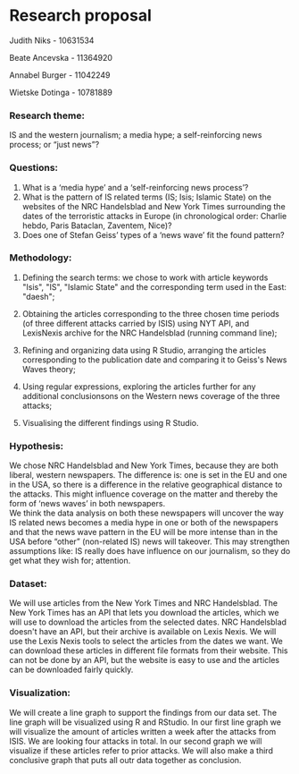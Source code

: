 # Research proposal
Judith Niks - 10631534

Beate Ancevska - 11364920

Annabel Burger - 11042249

Wietske Dotinga - 10781889

### Research theme: 
IS and the western journalism; a media hype; a self-reinforcing news process; or “just news”?

### Questions:
1.	What is a ‘media hype’ and a ‘self-reinforcing news process’?
2.	What is the pattern of IS related terms (IS; Isis; Islamic State) on the websites of the NRC Handelsblad and New York Times surrounding the dates of the terroristic attacks in Europe (in chronological order: Charlie hebdo, Paris Bataclan, Zaventem, Nice)?
3.	Does one of Stefan Geiss’ types of a ‘news wave’ fit the found pattern? 


### Methodology:
1.	Defining the search terms: we chose to work with article keywords "Isis", "IS", "Islamic State" and the corresponding term used in the East: "daesh";
2.	Obtaining the articles corresponding to the three chosen time periods (of three different attacks carried by ISIS) using NYT API, and LexisNexis archive for the NRC Handelsblad (running command line);

3. Refining and organizing data using R Studio, arranging the articles corresponding to the publication date and comparing it to Geiss's News Waves theory;
4. Using regular expressions, exploring the articles further for any additional conclusionsons on the Western news coverage of the three attacks;
5. Visualising the different findings using R Studio.


### Hypothesis:
We chose NRC Handelsblad and New York Times, because they are both liberal, western newspapers. The difference is: one is set in the EU and one in the USA, so there is a difference in the relative geographical distance to the attacks. This might influence coverage on the matter and thereby the form of ‘news waves’ in both newspapers.  
We think the data analysis on both these newspapers will uncover the way IS related news becomes a media hype in one or both of the newspapers and that the news wave pattern in the EU will be more intense than in the USA before “other” (non-related IS) news will takeover. 
This may strengthen assumptions like: IS really does have influence on our journalism, so they do get what they wish for; attention. 


### Dataset:
We will use articles from the New York Times and NRC Handelsblad. The New York Times has an API that lets you download the articles, which we will use to download the articles from the selected dates. 
NRC Handelsblad doesn't have an API, but their archive is available on Lexis Nexis. We will use the Lexis Nexis tools to select the articles from the dates we want. We can download these articles in different file formats from their website. This can not be done by an API, but the website is easy to use and the articles can be downloaded fairly quickly.


### Visualization:
We will create a line graph to support the findings from our data set. The line graph will be visualized using R and RStudio.
In our first line graph we will visualize the amount of articles written a week after the attacks from ISIS. We are looking four attacks in total. In our second graph we will visualize if these articles refer to prior attacks. We will also make a third conclusive graph that puts all outr data together as conclusion. 


